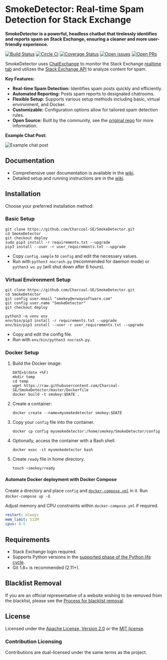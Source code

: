 # SmokeDetector: Real-time Spam Detection for Stack Exchange

**SmokeDetector is a powerful, headless chatbot that tirelessly identifies and reports spam on Stack Exchange, ensuring a cleaner and more user-friendly experience.**

[![Build Status](https://github.com/Charcoal-SE/SmokeDetector/actions/workflows/build.yml/badge.svg?query=branch%3Amaster)](https://github.com/Charcoal-SE/SmokeDetector/actions/workflows/build.yml?query=branch%3Amaster)
[![Circle CI](https://circleci.com/gh/Charcoal-SE/SmokeDetector.svg?style=shield)](https://circleci.com/gh/Charcoal-SE/SmokeDetector)
[![Coverage Status](https://coveralls.io/repos/github/Charcoal-SE/SmokeDetector/badge.svg?branch=master)](https://coveralls.io/github/Charcoal-SE/SmokeDetector?branch=master)
[![Open issues](https://img.shields.io/github/issues/Charcoal-SE/SmokeDetector.svg)](https://github.com/Charcoal-SE/SmokeDetector/issues)
[![Open PRs](https://img.shields.io/github/issues-pr/Charcoal-SE/SmokeDetector.svg)](https://github.com/Charcoal-SE/SmokeDetector/pulls)

SmokeDetector uses [ChatExchange](https://github.com/Manishearth/ChatExchange) to monitor the Stack Exchange [realtime tab](https://stackexchange.com/questions?tab=realtime) and utilizes the [Stack Exchange API](https://api.stackexchange.com/) to analyze content for spam.

**Key Features:**

*   **Real-time Spam Detection:** Identifies spam posts quickly and efficiently.
*   **Automated Reporting:** Posts spam reports to designated chatrooms.
*   **Flexible Setup:** Supports various setup methods including basic, virtual environment, and Docker.
*   **Customizable:** Configuration options allow for tailored spam detection rules.
*   **Open Source:** Built by the community, see the [original repo](https://github.com/Charcoal-SE/SmokeDetector) for more information.

**Example Chat Post:**

![Example chat post](https://i.sstatic.net/oLyfb.png)

## Documentation

*   Comprehensive user documentation is available in the [wiki](https://charcoal-se.org/smokey).
*   Detailed setup and running instructions are in the [wiki](https://charcoal-se.org/smokey/Set-Up-and-Run-SmokeDetector).

## Installation

Choose your preferred installation method:

### Basic Setup

```shell
git clone https://github.com/Charcoal-SE/SmokeDetector.git
cd SmokeDetector
git checkout deploy
sudo pip3 install -r requirements.txt --upgrade
pip3 install --user -r user_requirements.txt --upgrade
```

*   Copy `config.sample` to `config` and edit the necessary values.
*   Run with `python3 nocrash.py` (recommended for daemon mode) or `python3 ws.py` (will shut down after 6 hours).

### Virtual Environment Setup

```shell
git clone https://github.com/Charcoal-SE/SmokeDetector.git
cd SmokeDetector
git config user.email "smokey@erwaysoftware.com"
git config user.name "SmokeDetector"
git checkout deploy

python3 -m venv env
env/bin/pip3 install -r requirements.txt --upgrade
env/bin/pip3 install --user -r user_requirements.txt --upgrade
```

*   Copy and edit the config file.
*   Run with `env/bin/python3 nocrash.py`.

### Docker Setup

1.  Build the Docker image:

    ```shell
    DATE=$(date +%F)
    mkdir temp
    cd temp
    wget https://raw.githubusercontent.com/Charcoal-SE/SmokeDetector/master/Dockerfile
    docker build -t smokey:$DATE .
    ```

2.  Create a container:

    ```shell
    docker create --name=mysmokedetector smokey:$DATE
    ```

3.  Copy your `config` file into the container.

    ```shell
    docker cp config mysmokedetector:/home/smokey/SmokeDetector/config
    ```

4.  Optionally, access the container with a Bash shell.

    ```shell
    docker exec -it mysmokedetector bash
    ```

5.  Create `ready` file in home directory.

    ```shell
    touch ~smokey/ready
    ```

#### Automate Docker deployment with Docker Compose

Create a directory and place `config` and [`docker-compose.yml`](docker-compose.yml) in it.
Run `docker-compose up -d`.

Adjust memory and CPU constraints within `docker-compose.yml` if required.

```yaml
restart: always
mem_limit: 512M
cpus: 0.5
```

## Requirements

*   Stack Exchange login required.
*   Supports Python versions in the [supported phase of the Python life cycle](https://devguide.python.org/versions/).
*   Git 1.8+ is recommended (2.11+).

## Blacklist Removal

If you are an official representative of a website wishing to be removed from the blacklist, please see the [Process for blacklist removal](https://charcoal-se.org/smokey/Process-for-blacklist-removal).

## License

Licensed under the [Apache License, Version 2.0](LICENSE-APACHE) or the [MIT license](LICENSE-MIT).

### Contribution Licensing

Contributions are dual-licensed under the same terms as the project.